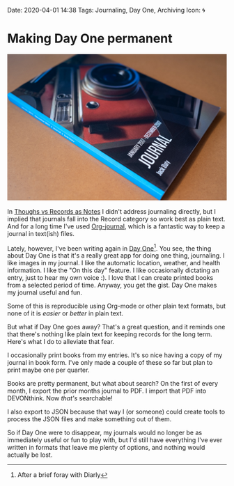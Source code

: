 Date: 2020-04-01 14:38
Tags: Journaling, Day One, Archiving
Icon: 🌀

# Making Day One permanent

![](/_img/2020/2020-04-01_day-one-book.jpg)

In [Thoughs vs Records as Notes](https://copingmechanism.com/2020/thoughts-vs-records/) I didn't address journaling directly, but I implied that journals fall into the Record category so work best as plain text. And for a long time I've used [Org-journal](https://github.com/bastibe/org-journal), which is a fantastic way to keep a journal in text(ish) files.

Lately, however, I've been writing again in [Day One](https://dayoneapp.com)[^diarly]. You see, the thing about Day One is that it's a really great app for doing one thing, journaling. I like images in my journal. I like the automatic location, weather, and health information. I like the "On this day" feature. I like occasionally dictating an entry, just to hear my own voice :). I love that I can create printed books from a selected period of time. Anyway, you get the gist. Day One makes my journal useful and fun.

Some of this is reproducible using Org-mode or other plain text formats, but none of it is _easier_ or _better_ in plain text.

But what if Day One goes away? That's a great question, and it reminds one that there's nothing like plain text for keeping records for the long term. Here's what I do to alleviate that fear.

I occasionally print books from my entries. It's so nice having a copy of my journal in book form. I've only made a couple of these so far but plan to print maybe one per quarter. 

Books are pretty permanent, but what about search? On the first of every month, I export the prior months journal to PDF. I import that PDF into DEVONthink. Now _that's_ searchable!

I also export to JSON because that way I (or someone) could create tools to process the JSON files and make something out of them.

So if Day One were to disappear, my journals would no longer be as immediately useful or fun to play with, but I'd still have everything I've ever written in formats that leave me plenty of options, and nothing would actually be lost.

[^diarly]: After a brief foray with Diarly


